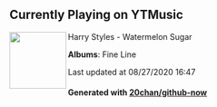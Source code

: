 ## Currently Playing on YTMusic

[<img align="left" width="100" src="https://lh3.googleusercontent.com/S81rF7hb7asyWLPyVpaUmHUlUrdY-2yWh4R-OYUiaT-rLNf3z-ipKX_A1z6YDKeqaXph7iP38h73QGE">](https://music.youtube.com/channel/UCVacQ2t5GUZ2t_J3Ia9BynA)

Harry Styles - Watermelon Sugar

**Albums**: Fine Line

Last updated at 08/27/2020 16:47

#### Generated with [20chan/github-now](https://github.com/20chan/github-now)


<!--
**20chan/20chan** is a ✨ _special_ ✨ repository because its `README.md` (this file) appears on your GitHub profile.

Here are some ideas to get you started:

- 🔭 I’m currently working on ...
- 🌱 I’m currently learning ...
- 👯 I’m looking to collaborate on ...
- 🤔 I’m looking for help with ...
- 💬 Ask me about ...
- 📫 How to reach me: ...
- 😄 Pronouns: ...
- ⚡ Fun fact: ...
-->
